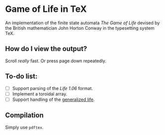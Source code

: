 # Game of Life in TeX
An implementation of the finite state automata *The Game of Life* devised by the British mathematician John Horton Conway in the typesetting system TeX.

## How do I view the output?
Scroll *really* fast. Or press page down repeatedly.

## To-do list:
- [ ] Support parsing of the *Life 1.06* format.
- [ ] Implement a toroidal array.
- [ ] Support handling of the [generalized life](https://en.wikipedia.org/wiki/Life-like_cellular_automaton#Notation_for_rules).

## Compilation
Simply use `pdftex`.
